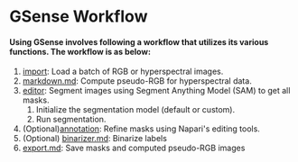# GSense Workflow

#### Using GSense involves following a workflow that utilizes its various functions. The workflow is as below:

1. [import](../basics/import/ "mention"): Load a batch of RGB or hyperspectral images.
2. [markdown.md](../basics/markdown.md "mention"): Compute pseudo-RGB for hyperspectral data.
3. [editor](../basics/editor/ "mention"): Segment images using Segment Anything Model (SAM) to get all masks.
   1. Initialize the segmentation model (default or custom).
   2. Run segmentation.
4. (Optional)[annotation](../basics/annotation/ "mention"): Refine masks using Napari's editing tools.
5. (Optional) [binarizer.md](../basics/binarizer.md "mention"): Binarize labels&#x20;
6. [export.md](../basics/export.md "mention"): Save masks and computed pseudo-RGB images
